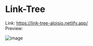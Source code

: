 # Link-Tree
Link: https://link-tree-aloisio.netlify.app/<br>
Preview:

![image](https://github.com/Aloisio12/Link-Tree/assets/97071591/f0a08c59-253e-4e81-a0b9-24c51687f3c3)
